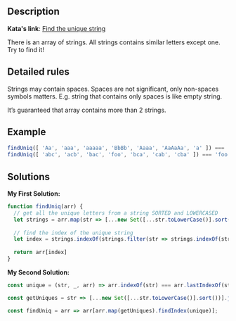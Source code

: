 ## Description

**Kata's link**: [Find the unique string](https://www.codewars.com/kata/585d8c8a28bc7403ea0000c3/javascript)

There is an array of strings. All strings contains similar letters except one. Try to find it!

## Detailed rules

Strings may contain spaces. Spaces are not significant, only non-spaces symbols matters. E.g. string that contains only spaces is like empty string.

It’s guaranteed that array contains more than 2 strings.

## Example

```js
findUniq([ 'Aa', 'aaa', 'aaaaa', 'BbBb', 'Aaaa', 'AaAaAa', 'a' ]) === 'BbBb'
findUniq([ 'abc', 'acb', 'bac', 'foo', 'bca', 'cab', 'cba' ]) === 'foo'
```

## Solutions

**My First Solution:**


```js
function findUniq(arr) {
  // get all the unique letters from a string SORTED and LOWERCASED
  let strings = arr.map(str => [...new Set([...str.toLowerCase()].sort())].join(''))
  
  // find the index of the unique string
  let index = strings.indexOf(strings.filter(str => strings.indexOf(str) === strings.lastIndexOf(str))[0])
  
  return arr[index]
}
```

**My Second Solution:**

```js
const unique = (str, _, arr) => arr.indexOf(str) === arr.lastIndexOf(str);

const getUniques = str => [...new Set([...str.toLowerCase()].sort())].join('');

const findUniq = arr => arr[arr.map(getUniques).findIndex(unique)];
```



